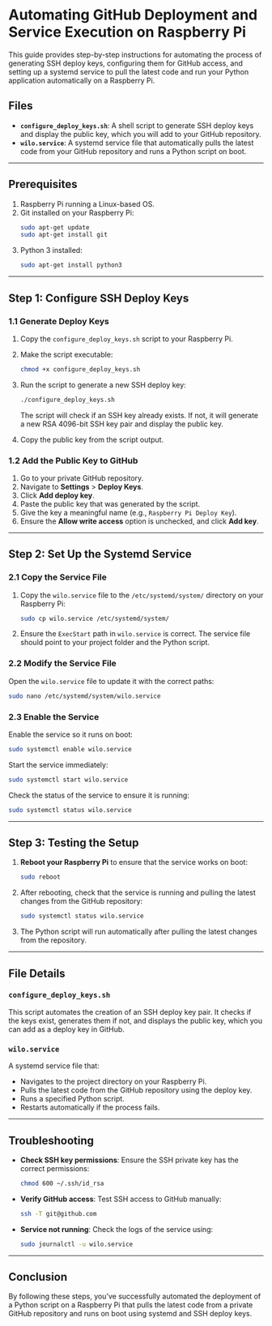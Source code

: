 # Automating GitHub Deployment and Service Execution on Raspberry Pi

This guide provides step-by-step instructions for automating the process of generating SSH deploy keys, configuring them for GitHub access, and setting up a systemd service to pull the latest code and run your Python application automatically on a Raspberry Pi.

## Files
- **`configure_deploy_keys.sh`**: A shell script to generate SSH deploy keys and display the public key, which you will add to your GitHub repository.
- **`wilo.service`**: A systemd service file that automatically pulls the latest code from your GitHub repository and runs a Python script on boot.

---

## Prerequisites

1. Raspberry Pi running a Linux-based OS.
2. Git installed on your Raspberry Pi:
   ```bash
   sudo apt-get update
   sudo apt-get install git
   ```
3. Python 3 installed:
   ```bash
   sudo apt-get install python3
   ```

---

## Step 1: Configure SSH Deploy Keys

### 1.1 Generate Deploy Keys

1. Copy the `configure_deploy_keys.sh` script to your Raspberry Pi.

2. Make the script executable:
   ```bash
   chmod +x configure_deploy_keys.sh
   ```

3. Run the script to generate a new SSH deploy key:
   ```bash
   ./configure_deploy_keys.sh
   ```

   The script will check if an SSH key already exists. If not, it will generate a new RSA 4096-bit SSH key pair and display the public key.

4. Copy the public key from the script output.

### 1.2 Add the Public Key to GitHub

1. Go to your private GitHub repository.
2. Navigate to **Settings** > **Deploy Keys**.
3. Click **Add deploy key**.
4. Paste the public key that was generated by the script.
5. Give the key a meaningful name (e.g., `Raspberry Pi Deploy Key`).
6. Ensure the **Allow write access** option is unchecked, and click **Add key**.

---

## Step 2: Set Up the Systemd Service

### 2.1 Copy the Service File

1. Copy the `wilo.service` file to the `/etc/systemd/system/` directory on your Raspberry Pi:
   ```bash
   sudo cp wilo.service /etc/systemd/system/
   ```

2. Ensure the `ExecStart` path in `wilo.service` is correct. The service file should point to your project folder and the Python script.

### 2.2 Modify the Service File

Open the `wilo.service` file to update it with the correct paths:

```bash
sudo nano /etc/systemd/system/wilo.service
```

### 2.3 Enable the Service

Enable the service so it runs on boot:

```bash
sudo systemctl enable wilo.service
```

Start the service immediately:

```bash
sudo systemctl start wilo.service
```

Check the status of the service to ensure it is running:

```bash
sudo systemctl status wilo.service
```

---

## Step 3: Testing the Setup

1. **Reboot your Raspberry Pi** to ensure that the service works on boot:
   ```bash
   sudo reboot
   ```

2. After rebooting, check that the service is running and pulling the latest changes from the GitHub repository:
   ```bash
   sudo systemctl status wilo.service
   ```

3. The Python script will run automatically after pulling the latest changes from the repository.

---

## File Details

### `configure_deploy_keys.sh`
This script automates the creation of an SSH deploy key pair. It checks if the keys exist, generates them if not, and displays the public key, which you can add as a deploy key in GitHub.

### `wilo.service`
A systemd service file that:
- Navigates to the project directory on your Raspberry Pi.
- Pulls the latest code from the GitHub repository using the deploy key.
- Runs a specified Python script.
- Restarts automatically if the process fails.

---

## Troubleshooting

- **Check SSH key permissions**: Ensure the SSH private key has the correct permissions:
   ```bash
   chmod 600 ~/.ssh/id_rsa
   ```
  
- **Verify GitHub access**: Test SSH access to GitHub manually:
   ```bash
   ssh -T git@github.com
   ```

- **Service not running**: Check the logs of the service using:
   ```bash
   sudo journalctl -u wilo.service
   ```

---

## Conclusion

By following these steps, you’ve successfully automated the deployment of a Python script on a Raspberry Pi that pulls the latest code from a private GitHub repository and runs on boot using systemd and SSH deploy keys.
